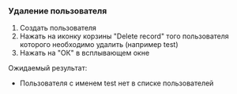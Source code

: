 ### Удаление пользователя

1. Создать пользователя
2. Нажать на иконку корзины "Delete record" того пользователя которого необходимо удалить (например test)
3. Нажать на "ОК" в всплывающем окне

Ожидаемый результат:  
- Пользователя с именем test нет в списке пользователей
